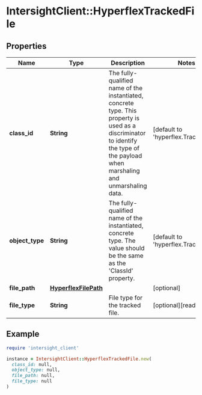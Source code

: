 # IntersightClient::HyperflexTrackedFile

## Properties

| Name | Type | Description | Notes |
| ---- | ---- | ----------- | ----- |
| **class_id** | **String** | The fully-qualified name of the instantiated, concrete type. This property is used as a discriminator to identify the type of the payload when marshaling and unmarshaling data. | [default to &#39;hyperflex.TrackedFile&#39;] |
| **object_type** | **String** | The fully-qualified name of the instantiated, concrete type. The value should be the same as the &#39;ClassId&#39; property. | [default to &#39;hyperflex.TrackedFile&#39;] |
| **file_path** | [**HyperflexFilePath**](HyperflexFilePath.md) |  | [optional] |
| **file_type** | **String** | File type for the tracked file. | [optional][readonly] |

## Example

```ruby
require 'intersight_client'

instance = IntersightClient::HyperflexTrackedFile.new(
  class_id: null,
  object_type: null,
  file_path: null,
  file_type: null
)
```

